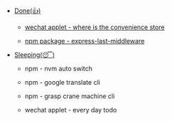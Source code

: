 
*   [Done(:thumbsup:)](#donethumbsup)

	* [wechat applet - where is the convenience store](https://github.com/royeo/weapp-store)
	
	* [npm package - express-last-middleware](https://github.com/royeo/express-last-middleware)

*   [Sleeping(:sleeping:)](#sleepingsleeping)

	* npm - nvm auto switch

	* npm - google translate cli
	
	* npm - grasp crane machine cli
	
	* wechat applet - every day todo
